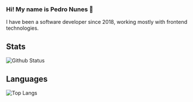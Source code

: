 ### Hi! My name is Pedro Nunes 👋

I have been a software developer since 2018, working mostly with frontend technologies.

<!--
**pedrofnuness/pedrofnuness** is a ✨ _special_ ✨ repository because its `README.md` (this file) appears on your GitHub profile.

- 🔭 I’m currently working on ...
- 🌱 I’m currently learning ...
- 👯 I’m looking to collaborate on ...
- 🤔 I’m looking for help with ...
- 💬 Ask me about ...
- 📫 How to reach me: ...
- 😄 Pronouns: ...
- ⚡ Fun fact: ...
-->

## Stats

![Github Status](https://github-readme-stats.vercel.app/api?username=pedrofnuness&show_icons=true&theme=dracula)

## Languages
![Top Langs](https://github-readme-stats.vercel.app/api/top-langs/?username=pedrofnuness&hide_progress=true)
